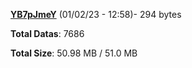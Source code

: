 [**YB7pJmeY**](/data/YB7pJmeY.txt) (01/02/23 - 12:58)- 294 bytes

**Total Datas**: 7686

**Total Size**: 50.98 MB / 51.0 MB